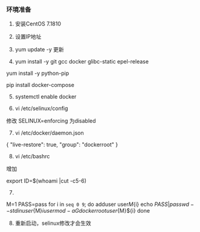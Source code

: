 ### 环境准备

1. 安装CentOS 7.1810

2. 设置IP地址

3. yum update -y 更新

4. yum install -y git gcc docker glibc-static epel-release
  
yum install -y python-pip

pip install docker-compose

5. systemctl enable docker

6. vi /etc/selinux/config

修改
SELINUX=enforcing 为disabled

7. vi /etc/docker/daemon.json

{
    "live-restore": true,
    "group": "dockerroot"
}

8. vi /etc/bashrc

增加

export ID=$(whoami |cut -c5-6)

7. 

M=1
PASS=pass
for i in `seq 0 9`; do 
   adduser user${M}${i}
   echo ${PASS} | passwd --stdin user${M}${i}
   usermod -aG dockerroot user${M}${i}
done

8. 重新启动，selinux修改才会生效
